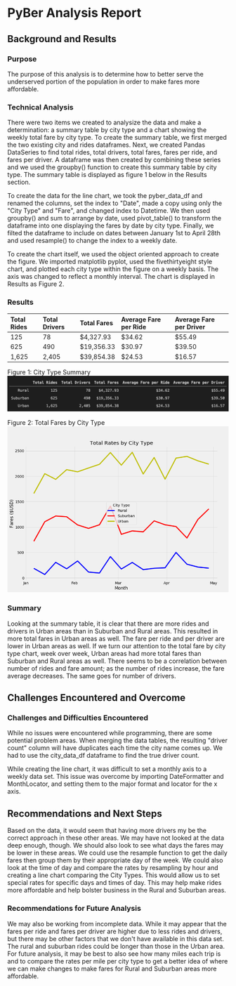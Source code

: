 # PyBer Analysis Report

## Background and Results

### Purpose

The purpose of this analysis is to determine how to better serve the
underserved portion of the population in order to make fares more affordable.

### Technical Analysis

There were two items we created to analysize the
data and make a determination: a summary table by city type and a chart showing
the weekly total fare by city type. To create the summary table, we first
merged the two existing city and rides dataframes. Next, we created Pandas
DataSeries to find total rides, total drivers, total fares, fares per ride,
and fares per driver. A dataframe was then created by combining these series
and we used the groupby() function to create this summary table by city type.
The summary table is displayed as figure 1 below in the Results section.

To create the data for the line chart, we took the pyber_data_df and renamed
the columns, set the index to "Date", made a copy using only the "City Type"
and "Fare", and changed index to Datetime. We then used groupby() and sum to
arrange by date, used pivot_table() to transform the dataframe into one
displaying the fares by date by city type. Finally, we filted the dataframe to
include on dates between January 1st to April 28th and used resample() to
change the index to a weekly date.

To create the chart itself, we used the object oriented approach to create the
figure. We imported matplotlib pyplot, used the fivethirtyeight style chart,
and plotted each city type within the figure on a weekly basis. The axis was
changed to reflect a monthly interval. The chart is displayed in Results as
Figure 2.

### Results

| Total Rides   | Total Drivers   | Total Fares   | Average Fare per Ride   | Average Fare per Driver   |
|:--------------|:----------------|:--------------|:------------------------|:--------------------------|
| 125           | 78              | $4,327.93     | $34.62                  | $55.49                    |
| 625           | 490             | $19,356.33    | $30.97                  | $39.50                    |
| 1,625         | 2,405           | $39,854.38    | $24.53                  | $16.57                    |

Figure 1: City Type Summary ![Summary Dataframe](/analysis/CitySummary.png)

Figure 2: Total Fares by City Type
![TotalRatesWeekly](/analysis/TotalRatesWeekly.png)

### Summary

Looking at the summary table, it is clear that there are more rides and
drivers in Urban areas than in Suburban and Rural areas. This resulted in more
total fares in Urban areas as well. The fare per ride and per driver are lower
in Urban areas as well. If we turn our attention to the total fare by city
type chart, week over week, Urban areas had more total fares than Suburban and
Rural areas as well. There seems to be a correlation between number of rides
and fare amount; as the number of rides increase, the fare average decreases.
The same goes for number of drivers.


## Challenges Encountered and Overcome

### Challenges and Difficulties Encountered

While no issues were encountered while programming, there are some potential
problem areas. When merging the data tables, the resulting "driver count"
column will have duplicates each time the city name comes up. We had to use
the city_data_df dataframe to find the true driver count.

While creating the line chart, it was difficult to set a monthly axis to a
weekly data set. This issue was overcome by importing DateFormatter and
MonthLocator, and setting them to the major format and locator for the x axis.


## Recommendations and Next Steps

Based on the data, it would seem that having more drivers my be the correct
approach in these other areas. We may have not looked at the data deep enough,
though. We should also look to see what days the fares may be lower in these
areas. We could use the resample function to get the daily fares then group
them by their appropriate day of the week. We could also look at the time of
day and compare the rates by resampling by hour and creating a line chart
comparing the City Types. This would allow us to set special rates for specific days and times of day. This may help make rides more affordable and help bolster business in the Rural and Suburban areas.

### Recommendations for Future Analysis

We may also be working from incomplete data. While it may appear that the
fares per ride and fares per driver are higher due to less rides and drivers,
but there may be other factors that we don't have available in this data set.
The rural and suburban rides could be longer than those in the Urban area. For
future analysis, it may be best to also see how many miles each trip is and to
compare the rates per mile per city type to get a better idea of where we can
make changes to make fares for Rural and Suburban areas more affordable.
